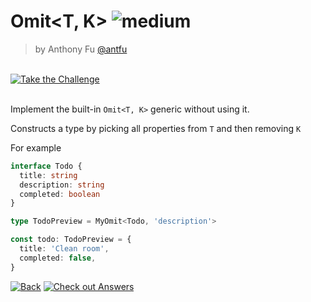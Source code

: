 <!--info-header-start--><h1>Omit&lt;T, K&gt; <img src="https://img.shields.io/badge/-medium-d8af2c" alt="medium"/></h1><blockquote><p>by Anthony Fu <a href="https://github.com/antfu" target="_blank">@antfu</a></p></blockquote><br><a href="https://type-challenges.netlify.app/case/3/play" target="_blank"><img src="https://img.shields.io/badge/-Take%20the%20Challenge-blue?logo=typescript" alt="Take the Challenge"/></a> <br><br><!--info-header-end-->

Implement the built-in `Omit<T, K>` generic without using it.

Constructs a type by picking all properties from `T` and then removing `K`

For example

```ts
interface Todo {
  title: string
  description: string
  completed: boolean
}

type TodoPreview = MyOmit<Todo, 'description'>

const todo: TodoPreview = {
  title: 'Clean room',
  completed: false,
}
```

<!--info-footer-start--><a href="../../README.md" target="_blank"><img src="https://img.shields.io/badge/-Back-grey" alt="Back"/></a> <a href="https://type-challenges.netlify.app/case/3/answers" target="_blank"><img src="https://img.shields.io/badge/-Check%20out%20Answers-F59BAF?logo=awesome-lists&logoColor=white" alt="Check out Answers"/></a> <!--info-footer-end-->